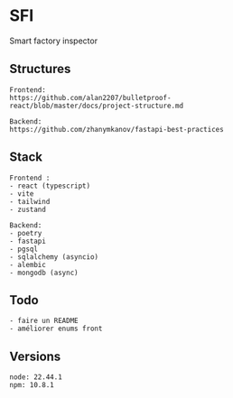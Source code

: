 # SFI
Smart factory inspector

## Structures
```
Frontend:
https://github.com/alan2207/bulletproof-react/blob/master/docs/project-structure.md

Backend:
https://github.com/zhanymkanov/fastapi-best-practices
```

## Stack
```
Frontend :
- react (typescript)
- vite
- tailwind
- zustand

Backend:
- poetry
- fastapi
- pgsql
- sqlalchemy (asyncio)
- alembic
- mongodb (async)
```

## Todo
``` 
- faire un README
- améliorer enums front
```

## Versions
```
node: 22.44.1
npm: 10.8.1
```